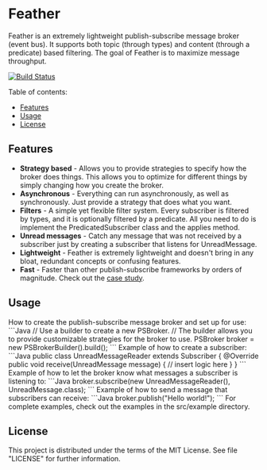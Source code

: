 Feather
=========

Feather is an extremely lightweight publish-subscribe message broker (event bus). It supports both topic (through types) and content (through a predicate) based filtering. The goal of Feather is to maximize message throughput.

[![Build Status](https://travis-ci.org/Joe0/Feather.png?branch=master)](https://travis-ci.org/Joe0/Feather)

Table of contents:
+ [Features](#features)
+ [Usage](#usage)
+ [License](#license)

<h2 name="features">Features</h2>

+ <strong>Strategy based</strong> - Allows you to provide strategies to specify how the broker does things. This allows you to optimize for different things by simply changing how you create the broker.
+ <strong>Asynchronous</strong> - Everything can run asynchronously, as well as synchronously. Just provide a strategy that does what you want.
+ <strong>Filters</strong> - A simple yet flexible filter system. Every subscriber is filtered by types, and it is optionally filtered by a predicate. All you need to do is implement the PredicatedSubscriber class and the applies method.
+ <strong>Unread messages</strong> - Catch any message that was not received by a subscriber just by creating a subscriber that listens for UnreadMessage.
+ <strong>Lightweight</strong> - Feather is extremely lightweight and doesn't bring in any bloat, redundant concepts or confusing features.
+ <strong>Fast</strong> - Faster than other publish-subscribe frameworks by orders of magnitude. Check out the <a href="http://www.joepritzel.com/blog/publish-subscribe" target="_blank">case study</a>.

<h2 name="usage">Usage</h2>
How to create the publish-subscribe message broker and set up for use:
```Java
// Use a builder to create a new PSBroker.
// The builder allows you to provide customizable strategies for the broker to use.
PSBroker broker = new PSBrokerBuilder().build();
```  
Example of how to create a subscriber:
```Java
public class UnreadMessageReader extends Subscriber<UnreadMessage> {
	@Override
	public void receive(UnreadMessage message) {
		// insert logic here
	}
}
```
Example of how to let the broker know what messages a subscriber is listening to:
```Java
broker.subscribe(new UnreadMessageReader(), UnreadMessage.class);
```
Example of how to send a message that subscribers can receive:
```Java
broker.publish("Hello world!");
```
For complete examples, check out the examples in the src/example directory.
<h2 name="license">License</h2>

This project is distributed under the terms of the MIT License. See file "LICENSE" for further information.
